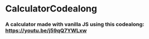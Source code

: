 # CalculatorCodealong

### A calculator made with vanilla JS using this codealong: https://youtu.be/j59qQ7YWLxw